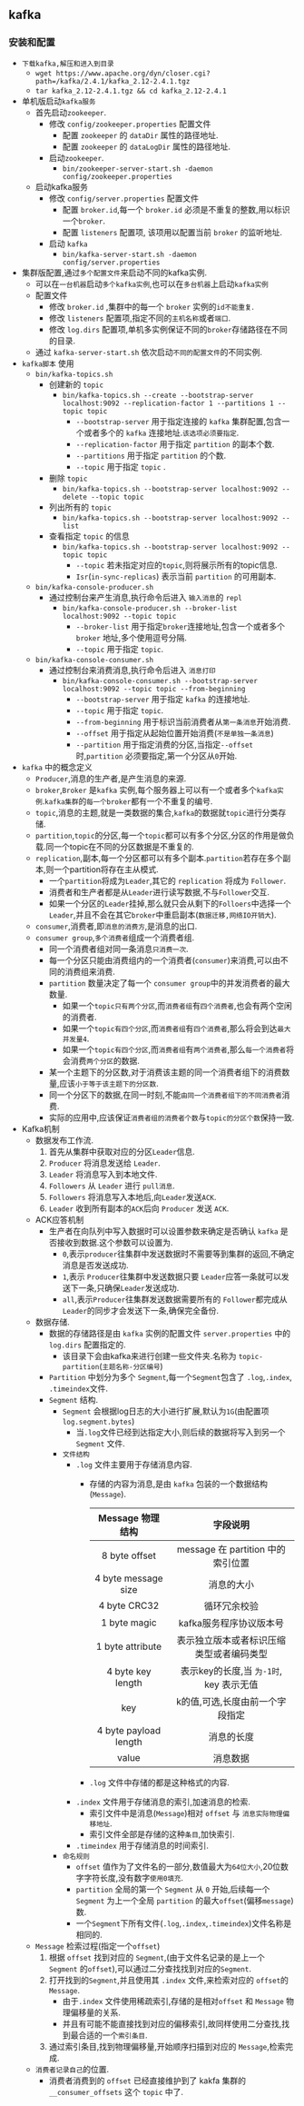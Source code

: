 ## kafka
### 安装和配置
* `下载kafka,解压和进入到目录`
    * `wget https://www.apache.org/dyn/closer.cgi?path=/kafka/2.4.1/kafka_2.12-2.4.1.tgz`
    * `tar kafka_2.12-2.4.1.tgz && cd kafka_2.12-2.4.1`
* 单机版启动`kafka服务`
    * 首先启动`zookeeper`.
        * 修改 `config/zookeeper.properties` 配置文件
            * 配置 `zookeeper` 的 `dataDir` 属性的路径地址.
            * 配置 `zookeeper` 的 `dataLogDir` 属性的路径地址.
        * 启动`zookeeper`.
            * `bin/zookeeper-server-start.sh -daemon config/zookeeper.properties`
    * 启动kafka服务
        * 修改 `config/server.properties` 配置文件
            * 配置 `broker.id`,每一个 `broker.id` 必须是不重复的整数,用以标识一个`broker`.
            * 配置 `listeners` 配置项, 该项用以配置当前 `broker` 的监听地址.
        * 启动 `kafka`
            * `bin/kafka-server-start.sh -daemon config/server.properties`  
* 集群版配置,通过`多个配置文件`来启动不同的kafka实例.
    * 可以在`一台机器`启动`多个kafka实例`,也可以在`多台机器`上启动`kafka实例`
    * 配置文件
        * 修改 `broker.id` ,集群中的每一个 `broker` 实例的`id不能重复`.
        * 修改 `listeners` 配置项,指定不同的`主机名称`或者`端口`.
        * 修改 `log.dirs` 配置项,单机多实例保证不同的`broker`存储路径在不同的目录.
    * 通过 `kafka-server-start.sh` 依次启动`不同的配置文件`的不同实例.
* `kafka脚本` 使用
    * `bin/kafka-topics.sh`
        * 创建新的 `topic`
            * `bin/kafka-topics.sh --create --bootstrap-server localhost:9092 --replication-factor 1 --partitions 1 --topic topic`
                * `--bootstrap-server` 用于指定连接的 `kafka` 集群配置,包含一个或者多个的 `kafka` 连接地址.`该选项必须要指定`.
                * `--replication-factor` 用于指定 `partition` 的副本个数.
                * `--partitions` 用于指定 `partition` 的个数.
                * `--topic` 用于指定 `topic` .
        * 删除 `topic`
            * `bin/kafka-topics.sh --bootstrap-server localhost:9092 --delete --topic topic`
        * 列出所有的 `topic`
            * `bin/kafka-topics.sh --bootstrap-server localhost:9092 --list`
        * 查看指定 `topic` 的信息
            * `bin/kafka-topics.sh --bootstrap-server localhost:9092 --topic topic`
                * `--topic` 若未指定对应的`topic`,则将展示所有的topic信息.
                * `Isr`(`in-sync-replicas`) 表示当前 `partition` 的可用副本.
    * `bin/kafka-console-producer.sh`
        * 通过控制台来产生消息,执行命令后进入 `输入消息`的 `repl`
            * `bin/kafka-console-producer.sh --broker-list localhost:9092 --topic topic`
                * `--broker-list` 用于指定`broker`连接地址,包含一个或者多个 `broker` 地址,多个使用逗号分隔.
                * `--topic` 用于指定 `topic`.
    * `bin/kafka-console-consumer.sh`
        * 通过控制台来消费消息,执行命令后进入 `消息打印` 
            * `bin/kafka-console-consumer.sh --bootstrap-server localhost:9092 --topic topic --from-beginning`
                * `--bootstrap-server` 用于指定 `kafka` 的连接地址.
                * `--topic` 用于指定 `topic`.
                * `--from-beginning` 用于标识当前消费者从`第一条消息`开始消费.
                * `--offset` 用于指定从起始位置开始消费(`不是单独一条消息`)
                * `--partition` 用于指定消费的分区,当指定`--offset`时,`partition` 必须要指定,第一个分区从`0`开始.
* `kafka` 中的概念定义
    * `Producer`,消息的生产者,是产生消息的来源.
    * `broker`,`Broker` 是`kafka` 实例,每个服务器上可以有一个或者多个`kafka实例`.`kafka集群`的`每一个broker`都有一个不重复的编号.
    * `topic`,消息的主题,就是一类数据的集合,`kafka`的数据就`topic`进行分类存储.
    * `partition`,`topic`的分区,每一个`topic`都可以有多个分区,分区的作用是做负载.同一个topic在不同的分区数据是不重复的.
    * `replication`,副本,每一个分区都可以有多个副本.`partition`若存在多个副本,则一个partition将存在主从模式.
        * 一个`partition`将成为`Leader`,其它的 `replication` 将成为 `Follower`.
        * 消费者和生产者都是从`Leader`进行读写数据,不与`Follower`交互.
        * 如果一个分区的`Leader`挂掉,那么就只会从剩下的`Folloers`中选择一个`Leader`,并且不会在其它`broker`中重启副本(`数据迁移,网络IO开销大`).
    * `consumer`,消费者,即`消息的消费方`,是消息的出口.
    * `consumer group`,`多个消费者`组成一个消费者组.
        * 同一个消费者组对同一条消息`只消费一次`.
        * 每一个分区只能由消费组内的一个消费者(`consumer`)来消费,可以由不同的消费组来消费.
        * `partition` 数量决定了每一个 `consumer group`中的并发消费者的最大数量.
            * 如果一个`topic只有两个分区`,而`消费者组`有`四个消费者`,也会有两个空闲的消费者.
            * 如果一个`topic有四个分区`,而`消费者组`有`四个消费者`,那么将会到达`最大并发量4`.
            * 如果一个`topic有四个分区`,而`消费者组`有`两个消费者`,那么`每一个消费者`将会消费`两个分区`的数据.
        * 某一个主题下的分区数,对于消费该主题的同一个消费者组下的消费数量,应该`小于等于该主题下的分区数`.
        * 同一个分区下的数据,在同一时刻,不能`由同一个消费者组下的不同消费者`消费.
        * 实际的应用中,应该保证`消费者组的消费者个数`与`topic的分区个数`保持一致.
* Kafka机制
    * 数据发布工作流.
        1. 首先从集群中获取对应的分区`Leader`信息.
        2. `Producer` 将消息发送给 `Leader`.
        3. `Leader` 将消息写入到本地文件.
        4. `Followers` 从 `Leader` 进行 `pull消息`.
        5. `Followers` 将消息写入本地后,向`Leader`发送`ACK`.
        6. `Leader` 收到所有副本的`ACK`后向 `Producer` 发送 `ACK`.
    * ACK应答机制
        * 生产者在向队列中写入数据时可以设置参数来确定是否确认 `kafka` 是否接收到数据.这个参数可以设置为.
            * `0`,表示`producer`往集群中发送数据时不需要等到集群的返回,不确定消息是否发送成功.
            * `1`,表示 `Producer`往集群中发送数据只要 `Leader`应答一条就可以发送下一条,只确保`Leader`发送成功.
            * `all`,表示`Producer`往集群发送数据需要所有的 `Follower`都完成从`Leader`的同步才会发送下一条,确保完全备份.
    * 数据存储.
        * 数据的存储路径是由 `kafka` 实例的配置文件 `server.properties` 中的 `log.dirs` 配置指定的.
            * 该目录下会由kafka来进行创建一些文件夹.名称为 `topic-partition`(`主题名称-分区编号`)
        * `Partition` 中划分为多个 `Segment`,每一个`Segment`包含了 `.log`,`.index`, `.timeindex`文件.
        * `Segment` 结构.
            * `Segment` 会根据log日志的大小进行扩展,默认为`1G`(由配置项 `log.segment.bytes`)
                * 当`.log`文件已经到达指定大小,则后续的数据将写入到另一个 `Segment` 文件.
            * `文件结构`
                * `.log` 文件主要用于存储消息内容.
                    * 存储的内容为消息,是由 `kafka` 包装的一个数据结构(`Message`).
                        
                        |  Message 物理结构     |   字段说明                             |
                        |:---------------------:|:-------------------------------------:|
                        |  8 byte offset        | message 在 partition 中的索引位置      |
                        |  4 byte message size  | 消息的大小                             |
                        |  4 byte CRC32         | 循环冗余校验                           |
                        |  1 byte magic         | kafka服务程序协议版本号                 |
                        |  1 byte attribute     | 表示独立版本或者标识压缩类型或者编码类型  |
                        |  4 byte key length    | 表示key的长度,当 `为-1时`, key 表示无值 |
                        |  key                  | k的值,可选,长度由前一个字段指定          |
                        |  4 byte payload length| 消息的长度                             |
                        |  value                | 消息数据                               |
                    * `.log` 文件中存储的都是这种格式的内容. 
                * `.index` 文件用于存储消息的索引,加速消息的检索.
                    * 索引文件中是消息(`Message`)相对 `offset` 与 `消息实际物理偏移地址`.
                    * 索引文件全部是存储的这种`条目`,加快索引.
                * `.timeindex` 用于存储消息的时间索引.
            * `命名规则`
                * `offset` 值作为了文件名的一部分,数值最大为`64位大小`,20位数字字符长度,没有数字`使用0填充`.
                * `partition` 全局的第一个 `Segment` 从 `0` 开始,后续每一个 `Segment` 为上一个全局 `partition` 的最大`offset`(偏移`message`)数.
                * 一个`Segment`下所有文件(`.log`,`.index`,`.timeindex`)文件名称是相同的.
    * `Message` 检索过程(指定一个`offset`)
        1. 根据 `offset` 找到对应的 `Segment`,(由于文件名记录的是上一个 `Segment` 的`offset`),可以通过二分查找找到对应的`Segment`.
        2. 打开找到的`Segment`,并且使用其 `.index` 文件,来检索对应的 `offset`的 `Message`.
            * 由于`.index` 文件使用稀疏索引,存储的是相对`offset` 和 `Message` 物理偏移量的关系.
            * 并且有可能不能直接找到对应的偏移索引,故同样使用二分查找,找到最合适的一个`索引条目`.
        3. 通过索引条目,找到物理偏移量,开始顺序扫描到对应的 `Message`,检索完成.
    * `消费者记录自己`的位置.
        * 消费者消费到的 `offset` 已经直接维护到了 kakfa 集群的 `__consumer_offsets` 这个 `topic` 中了.
